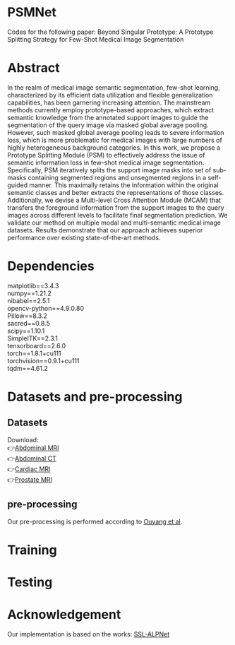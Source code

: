 # PSMNet
Codes for the following paper:
Beyond Singular Prototype: A Prototype Splitting Strategy for Few-Shot Medical Image Segmentation
# Abstract
In the realm of medical image semantic segmentation, few-shot learning, characterized by its efficient
data utilization and flexible generalization capabilities, has been garnering increasing attention. The
mainstream methods currently employ prototype-based approaches, which extract semantic knowledge from the annotated support images to guide the segmentation of the query image via masked
global average pooling. However, such masked global average pooling leads to severe information
loss, which is more problematic for medical images with large numbers of highly heterogeneous
background categories. In this work, we propose a Prototype Splitting Module (PSM) to effectively
address the issue of semantic information loss in few-shot medical image segmentation. Specifically,
PSM iteratively splits the support image masks into set of sub-masks containing segmented regions
and unsegmented regions in a self-guided manner. This maximally retains the information within
the original semantic classes and better extracts the representations of those classes. Additionally,
we devise a Multi-level Cross Attention Module (MCAM) that transfers the foreground information
from the support images to the query images across different levels to facilitate final segmentation
prediction. We validate our method on multiple modal and multi-semantic medical image datasets.
Results demonstrate that our approach achieves superior performance over existing state-of-the-art
methods.
# Dependencies<br>
matplotlib==3.4.3<br>
numpy==1.21.2<br>
nibabel==2.5.1<br>
opencv-python==4.9.0.80<br>
Pillow==8.3.2<br>
sacred==0.8.5<br>
scipy==1.10.1<br>
SimpleITK==2.3.1<br>
tensorboard==2.6.0<br>
torch==1.8.1+cu111<br>
torchvision==0.9.1+cu111<br>
tqdm==4.61.2<br>
# Datasets and pre-processing
## Datasets
Download:<br>👉[Abdominal MRI](https://chaos.grand-challenge.org/)<br>
👉[Abdominal CT](https://www.synapse.org/#!Synapse:syn3193805/wiki/217789)<br>
👉[Cardiac MRI](https://zmiclab.github.io/zxh/0/mscmrseg19)<br>
👉[Prostate MRI](https://zenodo.org/record/7013610)<br>
## pre-processing
Our pre-processing is performed according to [Ouyang et al](https://github.com/cheng-01037/Self-supervised-Fewshot-Medical-Image-Segmentation/tree/2f2a22b74890cb9ad5e56ac234ea02b9f1c7a535).<br>


# Training
# Testing
# Acknowledgement
Our implementation is based on the works: [SSL-ALPNet](https://github.com/cheng-01037/Self-supervised-Fewshot-Medical-Image-Segmentation)
